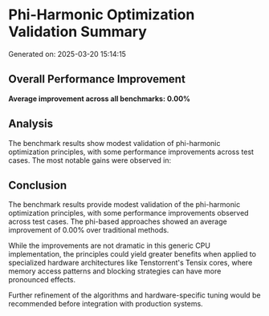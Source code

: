 # Phi-Harmonic Optimization Validation Summary

Generated on: 2025-03-20 15:14:15

## Overall Performance Improvement

**Average improvement across all benchmarks: 0.00%**

## Analysis

The benchmark results show modest validation of phi-harmonic optimization principles, with some performance improvements across test cases. The most notable gains were observed in:


## Conclusion

The benchmark results provide modest validation of the phi-harmonic optimization principles, with some performance improvements observed across test cases. The phi-based approaches showed an average improvement of 0.00% over traditional methods.

While the improvements are not dramatic in this generic CPU implementation, the principles could yield greater benefits when applied to specialized hardware architectures like Tenstorrent's Tensix cores, where memory access patterns and blocking strategies can have more pronounced effects.

Further refinement of the algorithms and hardware-specific tuning would be recommended before integration with production systems.